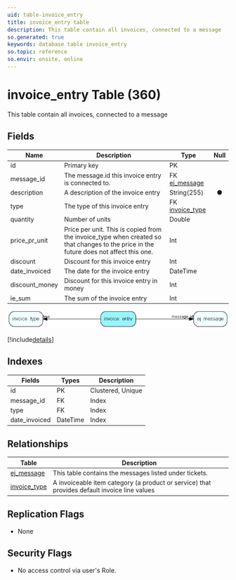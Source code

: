 ```yaml
---
uid: table-invoice_entry
title: invoice_entry table
description: This table contain all invoices, connected to a message
so.generated: true
keywords: database table invoice_entry
so.topic: reference
so.envir: onsite, online
---
```


# invoice\_entry Table (360)

This table contain all invoices, connected to a message

## Fields

| Name | Description | Type | Null |
|------|-------------|------|:----:|
|id|Primary key|PK| |
|message\_id|The message.id this invoice entry is connected to.|FK [ej_message](ej-message.md)| |
|description|A description of the invoice entry|String(255)|&#x25CF;|
|type|The type of this invoice entry|FK [invoice_type](invoice-type.md)| |
|quantity|Number of units|Double| |
|price\_pr\_unit|Price per unit. This is copied from the invoice_type when created so that changes to the price in the future does not affect this one.|Int| |
|discount|Discount for this invoice entry|Int| |
|date\_invoiced|The date for the invoice entry|DateTime| |
|discount\_money|Discount for this invoice entry in money|Int| |
|ie\_sum|The sum of the invoice entry|Int| |


![invoice_entry table relationship diagram](./media/invoice_entry.png)

[!include[details](./includes/invoice-entry.md)]

## Indexes

| Fields | Types | Description |
|--------|-------|-------------|
|id |PK |Clustered, Unique |
|message\_id |FK |Index |
|type |FK |Index |
|date\_invoiced |DateTime |Index |

## Relationships

| Table|  Description |
|------|-------------|
|[ej\_message](ej-message.md)  |This table contains the messages listed under tickets. |
|[invoice\_type](invoice-type.md)  |A invoiceable item category (a product or service) that provides default invoice line values |


## Replication Flags

* None

## Security Flags

* No access control via user's Role.

